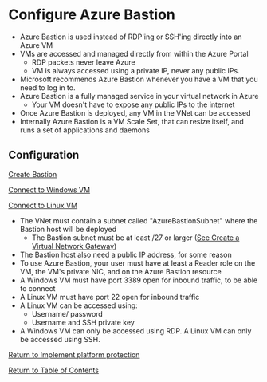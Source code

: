# Configure Azure Bastion

* Azure Bastion is used instead of RDP'ing or SSH'ing directly into an Azure VM
* VMs are accessed and managed directly from within the Azure Portal
   * RDP packets never leave Azure
   * VM is always accessed using a private IP, never any public IPs.
* Microsoft recommends Azure Bastion whenever you have a VM that you need to log in to.
* Azure Bastion is a fully managed service in your virtual network in Azure
   * Your VM doesn't have to expose any public IPs to the internet
* Once Azure Bastion is deployed, any VM in the VNet can be accessed
* Internally Azure Bastion is a VM Scale Set, that can resize itself, and runs a set of applications and daemons

## Configuration

[Create Bastion](https://docs.microsoft.com/en-us/azure/bastion/tutorial-create-host-portal)

[Connect to Windows VM](https://docs.microsoft.com/en-us/azure/bastion/bastion-connect-vm-rdp)

[Connect to Linux VM](https://docs.microsoft.com/en-us/azure/bastion/bastion-connect-vm-ssh)

* The VNet must contain a subnet called "AzureBastionSubnet" where the Bastion host will be deployed
   * The Bastion subnet must be at least /27 or larger ([See Create a Virtual Network Gateway](10-Secure%20the%20connectivity%20of%20virtual%20networks%20(VPN%20authentication,%20Express%20Route%20encryption).md#vpn))
* The Bastion host also need a public IP address, for some reason
* To use Azure Bastion, your user must have at least a Reader role on the VM, the VM's private NIC, and on the Azure Bastion resource
* A Windows VM must have port 3389 open for inbound traffic, to be able to connect
* A Linux VM must have port 22 open for inbound traffic
* A Linux VM can be accessed using:
   * Username/ password
   * Username and SSH private key
* A Windows VM can only be accessed using RDP. A Linux VM can only be accessed using SSH.

[Return to Implement platform protection](README.md)

[Return to Table of Contents](../README.md)